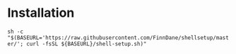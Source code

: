 # Installation
`sh -c "$(BASEURL='https://raw.githubusercontent.com/FinnDane/shellsetup/master/'; curl -fsSL ${BASEURL}/shell-setup.sh)"`
